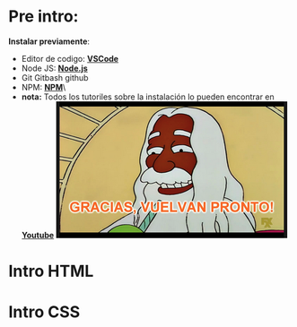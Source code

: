 # Pre intro:
**Instalar previamente**:
- Editor de codigo: [**VSCode**](https://code.visualstudio.com/)
- Node JS: [**Node.js**](https://nodejs.org/en/)
- Git Gitbash github
- NPM: [**NPM**](https://www.npmjs.com/)\
- **nota:** Todos los tutoriles sobre la instalación lo pueden encontrar en [**Youtube**](https://www.youtube.com/)
![vuelvas pronto](../memes/vuelvaspronto.png)

# Intro HTML


# Intro CSS
